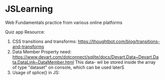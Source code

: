 # JSLearning

Web Fundamentals practice from various online platforms

Quiz app Resource:

1. CSS transitions and transforms: https://thoughtbot.com/blog/transitions-and-transforms
2. Data Member Property need: https://www.devart.com/dotconnect/sqlite/docs/Devart.Data~Devart.Data.DataLink~DataMember.html
   This data- wil be stored inside the array of type "dataset" on console, which can be used laterS
3. Usage of splice() in JS:
